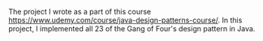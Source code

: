 The project I wrote as a part of this course https://www.udemy.com/course/java-design-patterns-course/.
In this project, I implemented all 23 of the Gang of Four's design pattern in Java.
